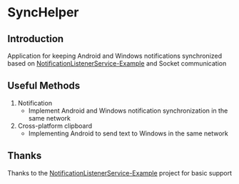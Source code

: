 SyncHelper
===================================

## Introduction
Application for keeping Android and Windows notifications synchronized based on [NotificationListenerService-Example](https://github.com/kpbird/NotificationListenerService-Example/tree/master/NLSExample/src/main) and Socket communication

## Useful Methods
1. Notification
	* Implement Android and Windows notification synchronization in the same network
2. Cross-platform clipboard
	* Implementing Android to send text to Windows in the same network

## Thanks

Thanks to the [NotificationListenerService-Example](https://github.com/kpbird/NotificationListenerService-Example/tree/master/NLSExample/src/main) project for basic support